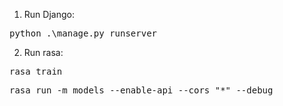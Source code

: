 1. Run Django:
<pre>python .\manage.py runserver</pre>


2. Run rasa:
<pre>rasa train</pre>
<pre>rasa run -m models --enable-api --cors "*" --debug</pre>